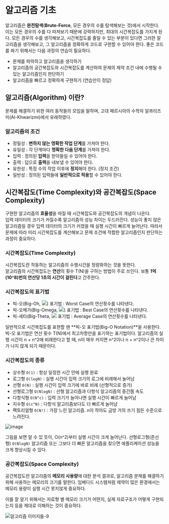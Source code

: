 # 알고리즘 기초

알고리즘은 **완전탐색**(**Brute-Force**, 모든 경우의 수를 탐색해보는 것)에서 시작한다. 이는 모든 경우의 수를 다 따져보기 때문에 강력하지만, 최대의 시간복잡도를 가지게 된다. 모든 경우의 수를 생각해보고, 시간복잡도를 줄일 수 있는 부분이 있다면 그러한 알고리즘을 생각해보고, 그 알고리즘을 정확하게 코드로 구현할 수 있어야 한다. 좋은 코드를 짜기 위해서는 다음 과정의 연습이 필요하다.

- 문제를 파악하고 알고리즘을 생각하기
- 알고리즘의 공간복잡도와 시간복잡도를 계산하여 문제의 제약 조건 내에 수행될 수 있는 알고리즘인지 판단하기
- 알고리즘을 빠르고 정확하게 구현하기 (연습만이 정답)

## 알고리즘(Algorithm) 이란?

문제를 해결하기 위한 여러 동작들의 모임을 말하며, 고대 페르시아의 수학자 알콰리즈미(Al-Khwarizmi)에서 유래하였다.  

### 알고리즘의 조건

- 정밀성 : **변하지 않는 명확한 작업 단계**를 가져야 한다.
- 유일성 : 각 단계마다 **명확한 다음 단계**를 가져야 한다.
- 입력 : 정의된 **입력**을 받아들일 수 있어야 한다.
- 출력 : 답으로 **출력**을 내보낼 수 있어야 한다.
- 유한성 : 특정 수의 작업 이후에 **정지**해야 한다. (정지 조건)
- 일반성 : 정의된 입력들에 **일반적으로 적용**할 수 있어야 한다.

## 시간복잡도(Time Complexity)와 공간복잡도(Space Complexity)

구현한 알고리즘의 **효율성**을 따질 때 시간복잡도와 공간복잡도의 개념이 나온다.  
입력 데이터의 크기가 커질수록 알고리즘의 성능 차이는 두드러진다. 성능이 좋지 않은 알고리즘일 경우 입력 데이터의 크기가 커졌을 때 실행 시간이 빠르게 늘어난다. 따라서 문제에 따라 미리 시간복잡도를 계산해보고 문제 조건에 적합한 알고리즘인지 판단하는 과정이 중요하다.

### 시간복잡도(Time Complexity)

시간복잡도란 작동하는 알고리즘의 수행시간을 정량화하는 것을 뜻한다.  
알고리즘의 시간복잡도는 **연산**의 횟수 T(N)을 구하는 방법이 주로 쓰인다. 보통 **1억(10^8)번의 연산당 1초의 시간이 걸린다**고 간주한다.

### 시간복잡도의 표기법

- 빅-오(Big-Oh, <img src="https://render.githubusercontent.com/render/math?math=O(N)">) 표기법 : Worst Case의 연산횟수를 나타낸다.
- 빅-오메가(Big-Omega, <img src="https://render.githubusercontent.com/render/math?math=\Omega(N)">) 표기법 : Best Case의 연산횟수를 나타낸다.
- 빅-세타(Big-Theta, <img src="https://render.githubusercontent.com/render/math?math=\Theta(N)"> 표기법 : Average Case의 연산횟수를 나타낸다.

일반적으로 시간복잡도를 표현할 땐 **빅-오 표기법(Big-O Notation)**을 사용한다. 빅-오 표기법은 연산 횟수 T(N)에서 최고차항만을 표기하는 표기법이다. 알고리즘의 실행 시간이 n + n^2에 비례한다고 할 때, n이 매우 커지면 n^2이나 n + n^2이나 큰 차이가 나지 않게 되기 때문이다.

### 시간복잡도의 종류

- 상수형 `O(1)` : 항상 일정한 시간 안에 실행 완료 
- 로그형 `O(logN)` : 실행 시간이 입력 크기의 로그에 비례해서 늘어남
- 선형 `O(N)` : 실행 시간이 입력 크기에 바로 비례 (선형적으로 증가)
- 선형로그형 `O(NlogN)` : 선형 알고리즘과 다항식 알고리즘의 중간쯤 속도
- 다항식형 `O(N^c)` : 입력 크기가 늘어나면 실행 시간이 빠르게 늘어남
- 지수형 `O(c^N)` : 다항식 알고리즘보다도 더 빠르게 늘어남
- 팩토리얼형 `O(N!)` : 가장 느린 알고리즘. n이 작아도 금방 거의 쓰기 힘든 수준으로 느려진다.

![image](https://www.daveperrett.com/images/articles/2010-12-07-comp-sci-101-big-o-notation/Time_Complexity.png)

그림을 보면 알 수 있 듯이, O(n^2)부터 실행 시간이 크게 늘어난다. 선형로그형(준선형) `O(NlogN)` 알고리즘 또는 그보다 더 빠른 알고리즘을 찾으면 애플리케이션 성능을 크게 향상시킬 수 있다.

### 공간복잡도(Space Complexity)

공간복잡도란 알고리즘의 **메모리 사용량**에 대한 분석 결과로, 알고리즘 문제를 해결하기 위해 사용하는 메모리의 크기를 말한다. 임베디드 시스템처럼 제약이 많은 환경에서는 메모리 용량이 실행 시간 못지않게 중요하다.

이를 잘 알기 위해서는 자료형 별 메모리 크기가 어떤지, 실제 자료구조가 어떻게 구현되는지 등을 제대로 이해하는 것이 중요하다.

![알고리즘 이미지들-9](https://user-images.githubusercontent.com/22045163/91545845-92f4c800-e95c-11ea-93f8-48c5dc5b525e.jpg)
